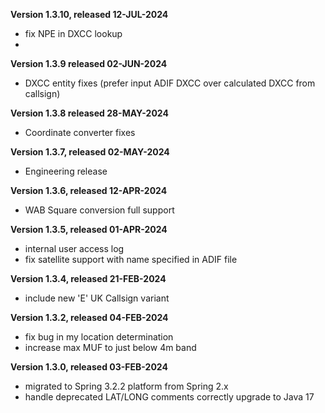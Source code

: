 **Version 1.3.10, released 12-JUL-2024**
- fix NPE in DXCC lookup
- 
**Version 1.3.9 released 02-JUN-2024**
- DXCC entity fixes (prefer input ADIF DXCC over calculated DXCC from callsign)

**Version 1.3.8 released 28-MAY-2024**
- Coordinate converter fixes

**Version 1.3.7, released 02-MAY-2024**
- Engineering release

**Version 1.3.6, released 12-APR-2024**
- WAB Square conversion full support

**Version 1.3.5, released 01-APR-2024**
- internal user access log
- fix satellite support with name specified in ADIF file

**Version 1.3.4, released 21-FEB-2024**
- include new 'E' UK Callsign variant

**Version 1.3.2, released 04-FEB-2024**
- fix bug in my location determination
- increase max MUF to just below 4m band

**Version 1.3.0, released 03-FEB-2024**
- migrated to Spring 3.2.2 platform from Spring 2.x
- handle deprecated LAT/LONG comments correctly
 upgrade to Java 17